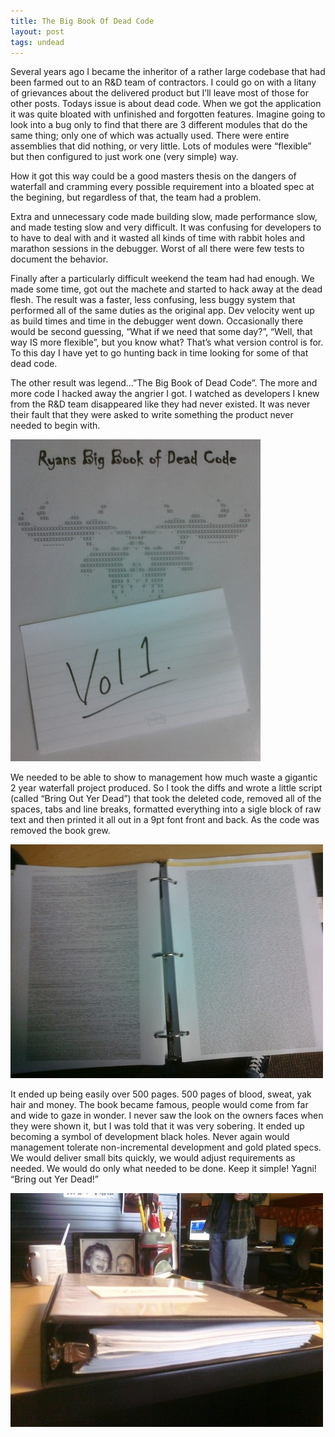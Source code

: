 ```yaml
--- 
title: The Big Book Of Dead Code
layout: post
tags: undead
---
```

<p>Several years ago I became the inheritor of a rather large codebase that had been farmed out to an R&amp;D team of contractors. I could go on with a litany of grievances about the delivered product but I&#8217;ll leave most of those for other posts. Todays issue is about dead code. When we got the application it was quite bloated with unfinished and forgotten features. Imagine going to look into a bug only to find that there are 3 different modules that do the same thing; only one of which was actually used. There were entire assemblies that did nothing, or very little. Lots of modules were &#8220;flexible&#8221; but then configured to just work one (very simple) way.</p>

<p>How it got this way could be a good masters thesis on the dangers of waterfall and cramming every possible requirement into a bloated spec at the begining, but regardless of that, the team had a problem.</p>

<p>Extra and unnecessary code made building slow, made performance slow, and made testing slow and very difficult. It was confusing for developers to to have to deal with and it wasted all kinds of time with rabbit holes and marathon sessions in the debugger. Worst of all there were few tests to document the behavior.</p>

<p>Finally after a particularly difficult weekend the team had had enough. We made some time, got out the machete and started to hack away at the dead flesh. The result was a faster, less confusing, less buggy system that performed all of the same duties as the original app. Dev velocity went up as build times and time in the debugger went down. Occasionally there would be second guessing, &#8220;What if we need that some day?&#8221;, &#8220;Well, that way IS more flexible&#8221;, but you know what? That&#8217;s what version control is for. To this day I have yet to go hunting back in time looking for some of that dead code.</p>

<p>The other result was legend&#8230;&#8221;The Big Book of Dead Code&#8221;. The more and more code I hacked away the angrier I got. I watched as developers I knew from the R&amp;D team disappeared like they had never existed. It was never their fault that they were asked to write something the product never needed to begin with.</p>

<p><img src="/assets/images/tumblr_ljwfsjJT9O1qhdwsd.jpg" alt=""/></p>

<p>We needed to be able to show to management how much waste a gigantic 2 year waterfall project produced. So I took the diffs and wrote a little script (called &#8220;Bring Out Yer Dead&#8221;) that took the deleted code, removed all of the spaces, tabs and line breaks, formatted everything into a sigle block of raw text and then printed it all out in a 9pt font front and back. As the code was removed the book grew.</p>

<p><img src="/assets/images/tumblr_ljwft3bUOZ1qhdwsd.jpg" alt=""/></p>

<p>It ended up being easily over 500 pages. 500 pages of blood, sweat, yak hair and money. The book became famous, people would come from far and wide to gaze in wonder. I never saw the look on the owners faces when they were shown it, but I was told that it was very sobering. It ended up becoming a symbol of development black holes. Never again would management tolerate non-incremental development and gold plated specs. We would deliver small bits quickly, we would adjust requirements as needed. We would do only what needed to be done. Keep it simple! Yagni! &#8220;Bring out Yer Dead!&#8221;</p>

<p><img src="/assets/images/tumblr_ljwftmvV0B1qhdwsd.jpg" alt=""/></p>
